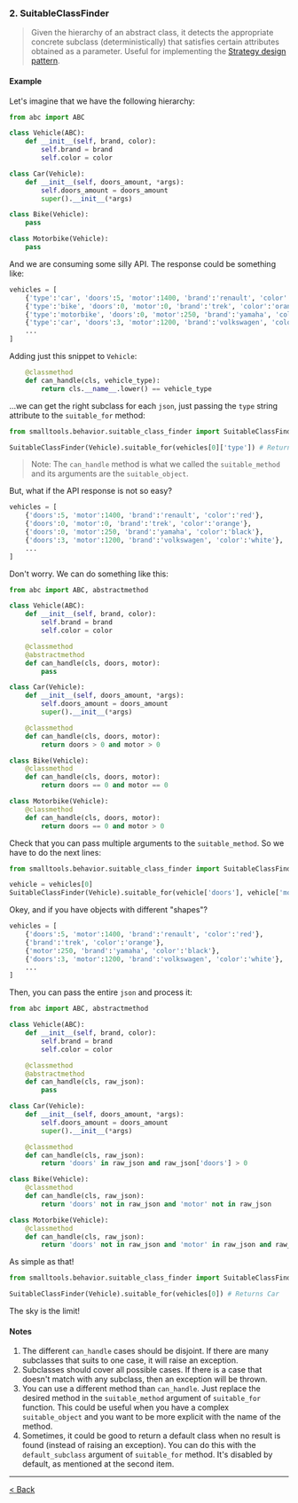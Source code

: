 ### 2. SuitableClassFinder

> Given the hierarchy of an abstract class, it detects the appropriate concrete subclass (deterministically) that satisfies certain attributes obtained as a parameter. Useful for implementing the [Strategy design pattern](https://en.wikipedia.org/wiki/Strategy_pattern).

#### Example

Let's imagine that we have the following hierarchy:

```python
from abc import ABC

class Vehicle(ABC):
    def __init__(self, brand, color):
        self.brand = brand
        self.color = color

class Car(Vehicle):
    def __init__(self, doors_amount, *args):
        self.doors_amount = doors_amount
        super().__init__(*args)

class Bike(Vehicle):
    pass

class Motorbike(Vehicle):
    pass
```

And we are consuming some silly API. The response could be something like:

```python
vehicles = [
    {'type':'car', 'doors':5, 'motor':1400, 'brand':'renault', 'color':'red'},
    {'type':'bike', 'doors':0, 'motor':0, 'brand':'trek', 'color':'orange'},
    {'type':'motorbike', 'doors':0, 'motor':250, 'brand':'yamaha', 'color':'black'},
    {'type':'car', 'doors':3, 'motor':1200, 'brand':'volkswagen', 'color':'white'},
    ...
]
```

Adding just this snippet to `Vehicle`:

```python
    @classmethod
    def can_handle(cls, vehicle_type):
        return cls.__name__.lower() == vehicle_type
```

...we can get the right subclass for each `json`, just passing the `type` string attribute to the `suitable_for` method:

```python
from smalltools.behavior.suitable_class_finder import SuitableClassFinder

SuitableClassFinder(Vehicle).suitable_for(vehicles[0]['type']) # Returns Car
```

> Note: The `can_handle` method is what we called the `suitable_method` and its arguments are the `suitable_object`.

But, what if the API response is not so easy?

```python
vehicles = [
    {'doors':5, 'motor':1400, 'brand':'renault', 'color':'red'},
    {'doors':0, 'motor':0, 'brand':'trek', 'color':'orange'},
    {'doors':0, 'motor':250, 'brand':'yamaha', 'color':'black'},
    {'doors':3, 'motor':1200, 'brand':'volkswagen', 'color':'white'},
    ...
]
```

Don't worry. We can do something like this:

```python
from abc import ABC, abstractmethod

class Vehicle(ABC):
    def __init__(self, brand, color):
        self.brand = brand
        self.color = color

    @classmethod
    @abstractmethod
    def can_handle(cls, doors, motor):
        pass

class Car(Vehicle):
    def __init__(self, doors_amount, *args):
        self.doors_amount = doors_amount
        super().__init__(*args)

    @classmethod
    def can_handle(cls, doors, motor):
        return doors > 0 and motor > 0

class Bike(Vehicle):
    @classmethod
    def can_handle(cls, doors, motor):
        return doors == 0 and motor == 0

class Motorbike(Vehicle):
    @classmethod
    def can_handle(cls, doors, motor):
        return doors == 0 and motor > 0
```

Check that you can pass multiple arguments to the `suitable_method`. So we have to do the next lines:

```python
from smalltools.behavior.suitable_class_finder import SuitableClassFinder

vehicle = vehicles[0]
SuitableClassFinder(Vehicle).suitable_for(vehicle['doors'], vehicle['motor']) # Returns Car
```

Okey, and if you have objects with different "shapes"?

```python
vehicles = [
    {'doors':5, 'motor':1400, 'brand':'renault', 'color':'red'},
    {'brand':'trek', 'color':'orange'},
    {'motor':250, 'brand':'yamaha', 'color':'black'},
    {'doors':3, 'motor':1200, 'brand':'volkswagen', 'color':'white'},
    ...
]
```

Then, you can pass the entire `json` and process it:

```python
from abc import ABC, abstractmethod

class Vehicle(ABC):
    def __init__(self, brand, color):
        self.brand = brand
        self.color = color

    @classmethod
    @abstractmethod
    def can_handle(cls, raw_json):
        pass

class Car(Vehicle):
    def __init__(self, doors_amount, *args):
        self.doors_amount = doors_amount
        super().__init__(*args)

    @classmethod
    def can_handle(cls, raw_json):
        return 'doors' in raw_json and raw_json['doors'] > 0

class Bike(Vehicle):
    @classmethod
    def can_handle(cls, raw_json):
        return 'doors' not in raw_json and 'motor' not in raw_json

class Motorbike(Vehicle):
    @classmethod
    def can_handle(cls, raw_json):
        return 'doors' not in raw_json and 'motor' in raw_json and raw_json['motor'] > 0
```

As simple as that!

```python
from smalltools.behavior.suitable_class_finder import SuitableClassFinder

SuitableClassFinder(Vehicle).suitable_for(vehicles[0]) # Returns Car
```

The sky is the limit!

#### Notes

1. The different `can_handle` cases should be disjoint. If there are many subclasses that suits to one case, it will raise an exception.
2. Subclasses should cover all possible cases. If there is a case that doesn't match with any subclass, then an exception will be thrown.
3. You can use a different method than `can_handle`. Just replace the desired method in the `suitable_method` argument of `suitable_for` function. This could be useful when you have a complex `suitable_object` and you want to be more explicit with the name of the method.
4. Sometimes, it could be good to return a default class when no result is found (instead of raising an exception). You can do this with the `default_subclass` argument of `suitable_for` method. It's disabled by default, as mentioned at the second item.

---

[< Back](/README.md)